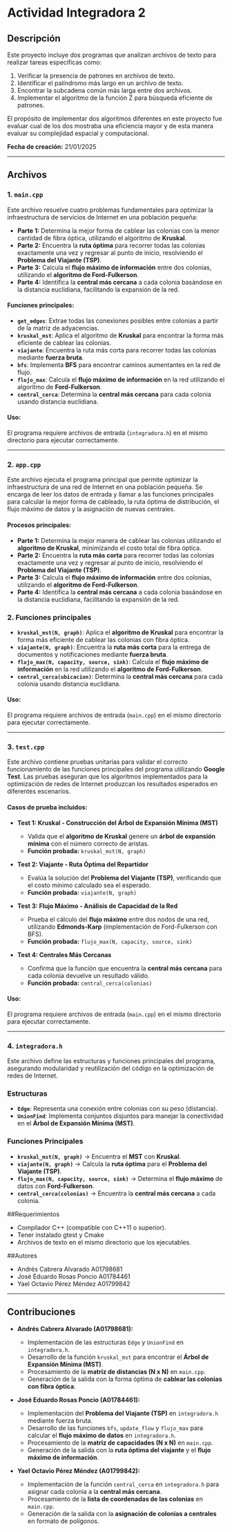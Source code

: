 # Actividad Integradora 2

## Descripción

Este proyecto incluye dos programas que analizan archivos de texto para realizar tareas específicas como:
1. Verificar la presencia de patrones en archivos de texto.
2. Identificar el palíndromo más largo en un archivo de texto.
3. Encontrar la subcadena común más larga entre dos archivos.
4. Implementar el algoritmo de la función Z para búsqueda eficiente de patrones.

El propósito de implementar dos algoritmos diferentes en este proyecto fue evaluar cual de los dos mostraba 
una eficiencia mayor y de esta manera evaluar su complejidad espacial y computacional.

**Fecha de creación:** 21/01/2025

---

## Archivos
### 1. `main.cpp`
Este archivo resuelve cuatro problemas fundamentales para optimizar la infraestructura de servicios de Internet en una población pequeña:

- **Parte 1:** Determina la mejor forma de cablear las colonias con la menor cantidad de fibra óptica, utilizando el algoritmo de **Kruskal**.
- **Parte 2:** Encuentra la **ruta óptima** para recorrer todas las colonias exactamente una vez y regresar al punto de inicio, resolviendo el **Problema del Viajante (TSP)**.
- **Parte 3:** Calcula el **flujo máximo de información** entre dos colonias, utilizando el **algoritmo de Ford-Fulkerson**.
- **Parte 4:** Identifica la **central más cercana** a cada colonia basándose en la distancia euclidiana, facilitando la expansión de la red.

#### **Funciones principales:**
- **`get_edges`**: Extrae todas las conexiones posibles entre colonias a partir de la matriz de adyacencias.
- **`kruskal_mst`**: Aplica el algoritmo de **Kruskal** para encontrar la forma más eficiente de cablear las colonias.
- **`viajante`**: Encuentra la ruta más corta para recorrer todas las colonias mediante **fuerza bruta**.
- **`bfs`**: Implementa **BFS** para encontrar caminos aumentantes en la red de flujo.
- **`flujo_max`**: Calcula el **flujo máximo de información** en la red utilizando el algoritmo de **Ford-Fulkerson**.
- **`central_cerca`**: Determina la **central más cercana** para cada colonia usando distancia euclidiana.

#### Uso:
El programa requiere archivos de entrada (`integradora.h`) en el mismo directorio para ejecutar correctamente.

---

### 2. `app.cpp`
Este archivo ejecuta el programa principal que permite optimizar la infraestructura de una red de Internet en una población pequeña. Se encarga de leer los datos de entrada y llamar a las funciones principales para calcular la mejor forma de cableado, la ruta óptima de distribución, el flujo máximo de datos y la asignación de nuevas centrales.

#### **Procesos principales:**
- **Parte 1:** Determina la mejor manera de cablear las colonias utilizando el **algoritmo de Kruskal**, minimizando el costo total de fibra óptica.
- **Parte 2:** Encuentra la **ruta más corta** para recorrer todas las colonias exactamente una vez y regresar al punto de inicio, resolviendo el **Problema del Viajante (TSP)**.
- **Parte 3:** Calcula el **flujo máximo de información** entre dos colonias, utilizando el **algoritmo de Ford-Fulkerson**.
- **Parte 4:** Identifica la **central más cercana** a cada colonia basándose en la distancia euclidiana, facilitando la expansión de la red.

### **2. Funciones principales**
- **`kruskal_mst(N, graph)`**: Aplica el **algoritmo de Kruskal** para encontrar la forma más eficiente de cablear las colonias con fibra óptica.
- **`viajante(N, graph)`**: Encuentra la **ruta más corta** para la entrega de documentos y notificaciones mediante **fuerza bruta**.
- **`flujo_max(N, capacity, source, sink)`**: Calcula el **flujo máximo de información** en la red utilizando el **algoritmo de Ford-Fulkerson**.
- **`central_cerca(ubicacion)`**: Determina la **central más cercana** para cada colonia usando distancia euclidiana.

#### Uso:
El programa requiere archivos de entrada (`main.cpp`) en el mismo directorio para ejecutar correctamente.

---

### 3. `test.cpp`
Este archivo contiene pruebas unitarias para validar el correcto funcionamiento de las funciones principales del programa utilizando **Google Test**. Las pruebas aseguran que los algoritmos implementados para la optimización de redes de Internet produzcan los resultados esperados en diferentes escenarios.

#### **Casos de prueba incluidos:**
- **Test 1: Kruskal - Construcción del Árbol de Expansión Mínima (MST)**
  - Valida que el **algoritmo de Kruskal** genere un **árbol de expansión mínima** con el número correcto de aristas.
  - **Función probada:** `kruskal_mst(N, graph)`

- **Test 2: Viajante - Ruta Óptima del Repartidor**
  - Evalúa la solución del **Problema del Viajante (TSP)**, verificando que el costo mínimo calculado sea el esperado.
  - **Función probada:** `viajante(N, graph)`

- **Test 3: Flujo Máximo - Análisis de Capacidad de la Red**
  - Prueba el cálculo del **flujo máximo** entre dos nodos de una red, utilizando **Edmonds-Karp** (implementación de Ford-Fulkerson con BFS).
  - **Función probada:** `flujo_max(N, capacity, source, sink)`

- **Test 4: Centrales Más Cercanas**
  - Confirma que la función que encuentra la **central más cercana** para cada colonia devuelve un resultado válido.
  - **Función probada:** `central_cerca(colonias)`

#### Uso:
El programa requiere archivos de entrada (`main.cpp`) en el mismo directorio para ejecutar correctamente.

---

### 4. `integradora.h`
Este archivo define las estructuras y funciones principales del programa, asegurando modularidad y reutilización del código en la optimización de redes de Internet.

### **Estructuras**
- **`Edge`**: Representa una conexión entre colonias con su peso (distancia).
- **`UnionFind`**: Implementa conjuntos disjuntos para manejar la conectividad en el **Árbol de Expansión Mínima (MST)**.

### **Funciones Principales**
- **`kruskal_mst(N, graph)`** → Encuentra el **MST** con **Kruskal**.
- **`viajante(N, graph)`** → Calcula la **ruta óptima** para el **Problema del Viajante (TSP)**.
- **`flujo_max(N, capacity, source, sink)`** → Determina el **flujo máximo** de datos con **Ford-Fulkerson**.
- **`central_cerca(colonias)`** → Encuentra la **central más cercana** a cada colonia.


##Requerimientos
- Compilador C++ (compatible con C++11 o superior).
- Tener instalado gtest y Cmake
- Archivos de texto en el mismo directorio que los ejecutables.

##Autores
- Andrés Cabrera Alvarado A01798681
- José Eduardo Rosas Poncio A01784461
- Yael Octavio Pérez Méndez A01799842

---

## Contribuciones
- **Andrés Cabrera Alvarado (A01798681):**
  - Implementación de las estructuras `Edge` y `UnionFind` en `integradora.h`.
  - Desarrollo de la función `kruskal_mst` para encontrar el **Árbol de Expansión Mínima (MST)**.
  - Procesamiento de la **matriz de distancias (N x N)** en `main.cpp`.
  - Generación de la salida con la forma óptima de **cablear las colonias con fibra óptica**.

- **José Eduardo Rosas Poncio (A01784461):**
  - Implementación del **Problema del Viajante (TSP)** en `integradora.h` mediante fuerza bruta.
  - Desarrollo de las funciones `bfs`, `update_flow` y `flujo_max` para calcular el **flujo máximo de datos** en `integradora.h`.
  - Procesamiento de la **matriz de capacidades (N x N)** en `main.cpp`.
  - Generación de la salida con la **ruta óptima del viajante** y el **flujo máximo de información**.

- **Yael Octavio Pérez Méndez (A01799842):**
  - Implementación de la función `central_cerca` en `integradora.h` para asignar cada colonia a la **central más cercana**.
  - Procesamiento de la **lista de coordenadas de las colonias** en `main.cpp`.
  - Generación de la salida con la **asignación de colonias a centrales** en formato de polígonos.
